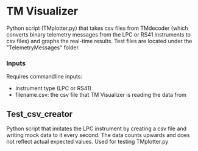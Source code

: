 # TM Visualizer
Python script (TMplotter.py) that takes csv files from TMdecoder (which converts binary telemetry messages from the LPC or RS41 instruments to csv files) and graphs the real-time results. Test files are located under the "TelemetryMessages" folder.

### Inputs

Requires commandline inputs:
* Instrument type (LPC or RS41)
* filename.csv: the csv file that TM Visualizer is reading the data from

## Test_csv_creator

Python script that imitates the LPC instrument by creating a csv file and writing mock data to it every second. The data counts upwards and does not reflect actual expected values. Used for testing TMplotter.py
